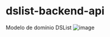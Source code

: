 # dslist-backend-api

Modelo de domínio DSList
![image](https://github.com/gabriel447/dslist-backend-api/assets/54693114/9067bfe0-5dd2-4968-9465-71edf914ab05)

